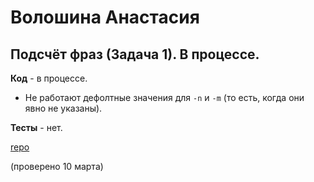 # Волошина Анастасия

## Подсчёт фраз (Задача 1). В процессе.

**Код** - в процессе.

- Не работают дефолтные значения для `-n` и `-m` (то есть, когда они явно не указаны).

**Тесты** - нет.

[repo](https://bitbucket.org/voloshina_oop/java)

(проверено 10 марта)
